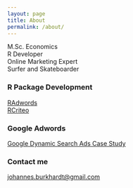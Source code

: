 ```yaml
---
layout: page
title: About
permalink: /about/
---
```


M.Sc. Economics  
R Developer  
Online Marketing Expert  
Surfer and Skateboarder

### R Package Development

[RAdwords](http://jburkhardt.github.io/RAdwords)  
[RCriteo](http://jburkhardt.github.io/RCriteo)

### Google Adwords

[Google Dynamic Search Ads Case Study](https://storage.googleapis.com/support-kms-prod/SNP_A9FDD4D92EA2A32DD341807F7911B06E9216_3248210_en_v0)

### Contact me

[johannes.burkhardt@gmail.com](johannes.burkhardt@gmail.com)